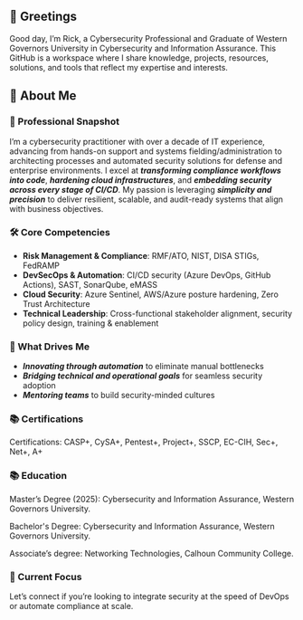 ## 👋 Greetings 
Good day, I’m Rick, a Cybersecurity Professional and Graduate of Western Governors University in Cybersecurity and Information Assurance. This GitHub is a workspace where I share knowledge, projects, resources, solutions, and tools that reflect my expertise and interests.

## 🌟 About Me

### 📌 Professional Snapshot
I’m a cybersecurity practitioner with over a decade of IT experience, advancing from hands-on support and systems fielding/administration to architecting processes and automated security solutions for defense and enterprise environments. I excel at **_transforming compliance workflows into code_**, **_hardening cloud infrastructures_**, and **_embedding security across every stage of CI/CD_**. My passion is leveraging **_simplicity and precision_** to deliver resilient, scalable, and audit-ready systems that align with business objectives.

### 🛠️ Core Competencies
- **Risk Management & Compliance**: RMF/ATO, NIST, DISA STIGs, FedRAMP 
- **DevSecOps & Automation**: CI/CD security (Azure DevOps, GitHub Actions), SAST, SonarQube, eMASS  
- **Cloud Security**: Azure Sentinel, AWS/Azure posture hardening, Zero Trust Architecture  
- **Technical Leadership**: Cross-functional stakeholder alignment, security policy design, training & enablement  

### 🎯 What Drives Me
- **_Innovating through automation_** to eliminate manual bottlenecks  
- **_Bridging technical and operational goals_** for seamless security adoption  
- **_Mentoring teams_** to build security-minded cultures   

### 📚 Certifications
Certifications: CASP+, CySA+, Pentest+, Project+, SSCP, EC-CIH, Sec+, Net+, A+

### 📚 Education
Master’s Degree (2025): Cybersecurity and Information Assurance, Western Governors University.

Bachelor's Degree: Cybersecurity and Information Assurance, Western Governors University.

Associate’s degree: Networking Technologies, Calhoun Community College.

### 🔎 Current Focus


Let’s connect if you’re looking to integrate security at the speed of DevOps or automate compliance at scale.


